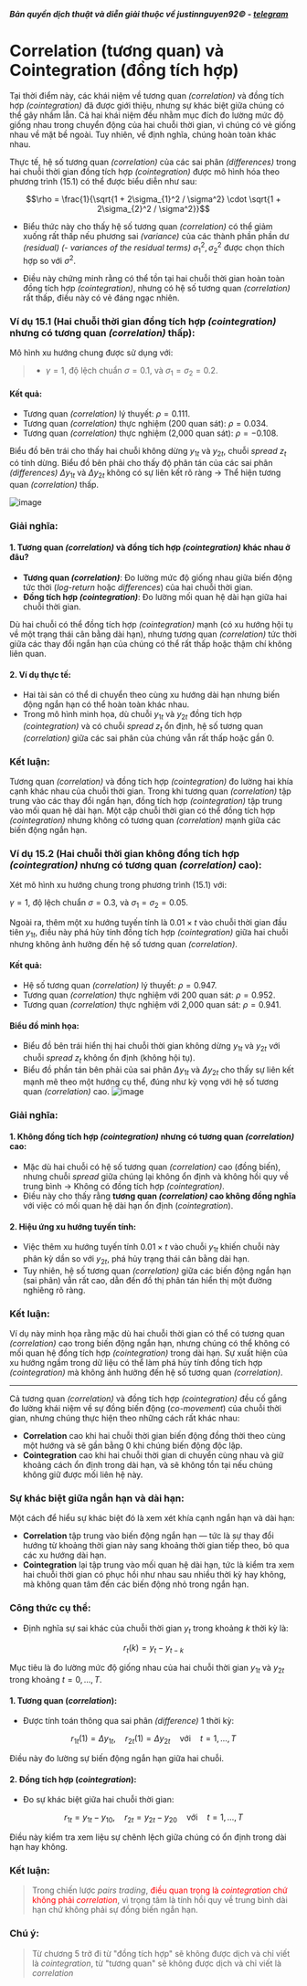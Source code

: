 ***Bản quyền dịch thuật và diễn giải thuộc về justinnguyen92&copy; - [telegram](https://t.me/justinnguyen92)***

# Correlation (tương quan) và Cointegration (đồng tích hợp)
Tại thời điểm này, các khái niệm về tương quan *(correlation)* và đồng tích hợp *(cointegration)* đã được giới thiệu, nhưng sự khác biệt giữa chúng có thể gây nhầm lẫn. Cả hai khái niệm đều nhằm mục đích đo lường mức độ giống nhau trong chuyển động của hai chuỗi thời gian, vì chúng có vẻ giống nhau về mặt bề ngoài. Tuy nhiên, về định nghĩa, chúng hoàn toàn khác nhau.

Thực tế, hệ số tương quan *(correlation)* của các sai phân *(differences)* trong hai chuỗi thời gian đồng tích hợp *(cointegration)* được mô hình hóa theo phương trình (15.1) có thể được biểu diễn như sau:

$$\rho = \frac{1}{\sqrt{1 + 2\sigma_{1}^2 / \sigma^2} \cdot \sqrt{1 + 2\sigma_{2}^2 / \sigma^2}}$$

- Biểu thức này cho thấy hệ số tương quan *(correlation)* có thể giảm xuống rất thấp nếu phương sai *(variance)* của các thành phần phần dư *(residual)* *(- variances of the residual terms)* $\sigma_{1}^2, \sigma_{2}^2$ được chọn thích hợp so với $\sigma^2$.

- Điều này chứng minh rằng có thể tồn tại hai chuỗi thời gian hoàn toàn đồng tích hợp *(cointegration)*, nhưng có hệ số tương quan *(correlation)* rất thấp, điều này có vẻ đáng ngạc nhiên.

### Ví dụ 15.1 (Hai chuỗi thời gian đồng tích hợp *(cointegration)* nhưng có tương quan *(correlation)* thấp):

Mô hình xu hướng chung được sử dụng với:
>- $\gamma = 1$, độ lệch chuẩn $\sigma = 0.1$, và $\sigma_1 = \sigma_2 = 0.2$.

#### Kết quả:
- Tương quan *(correlation)* lý thuyết: $\rho = 0.111$.
- Tương quan *(correlation)* thực nghiệm (200 quan sát): $\rho = 0.034$.
- Tương quan *(correlation)* thực nghiệm (2,000 quan sát): $\rho = -0.108$.

Biểu đồ bên trái cho thấy hai chuỗi không dừng $y_{1t}$ và $y_{2t}$, chuỗi *spread* $z_t$ có tính dừng. Biểu đồ bên phải cho thấy độ phân tán của các sai phân *(differences)* $\Delta y_{1t}$ và $\Delta y_{2t}$ không có sự liên kết rõ ràng → Thể hiện tương quan *(correlation)* thấp.

![image](https://github.com/user-attachments/assets/c541853c-5179-4303-817c-78c35a17beac)

### Giải nghĩa:
#### 1. Tương quan *(correlation)* và đồng tích hợp *(cointegration)* khác nhau ở đâu?
- **Tương quan *(correlation)***: Đo lường mức độ giống nhau giữa biến động tức thời (*log-return* hoặc *differences*) của hai chuỗi thời gian.
- **Đồng tích hợp *(cointegration)***: Đo lường mối quan hệ dài hạn giữa hai chuỗi thời gian.

Dù hai chuỗi có thể đồng tích hợp *(cointegration)* mạnh (có xu hướng hội tụ về một trạng thái cân bằng dài hạn), nhưng tương quan *(correlation)* tức thời giữa các thay đổi ngắn hạn của chúng có thể rất thấp hoặc thậm chí không liên quan.

#### 2. Ví dụ thực tế:
- Hai tài sản có thể di chuyển theo cùng xu hướng dài hạn nhưng biến động ngắn hạn có thể hoàn toàn khác nhau.
- Trong mô hình minh họa, dù chuỗi $y_{1t}$ và $y_{2t}$ đồng tích hợp *(cointegration)* và có chuỗi *spread* $z_t$ ổn định, hệ số tương quan *(correlation)* giữa các sai phân của chúng vẫn rất thấp hoặc gần 0.

### Kết luận:
Tương quan *(correlation)* và đồng tích hợp *(cointegration)* đo lường hai khía cạnh khác nhau của chuỗi thời gian. Trong khi tương quan *(correlation)* tập trung vào các thay đổi ngắn hạn, đồng tích hợp *(cointegration)* tập trung vào mối quan hệ dài hạn. Một cặp chuỗi thời gian có thể đồng tích hợp *(cointegration)* nhưng không có tương quan *(correlation)* mạnh giữa các biến động ngắn hạn.

### Ví dụ 15.2 (Hai chuỗi thời gian không đồng tích hợp *(cointegration)* nhưng có tương quan *(correlation)* cao):
Xét mô hình xu hướng chung trong phương trình (15.1) với:

$\gamma = 1$, độ lệch chuẩn $\sigma = 0.3$, và $\sigma_1 = \sigma_2 = 0.05$.

Ngoài ra, thêm một xu hướng tuyến tính là $0.01\times t$ vào chuỗi thời gian đầu tiên $y_{1t}$, điều này phá hủy tính đồng tích hợp *(cointegration)* giữa hai chuỗi nhưng không ảnh hưởng đến hệ số tương quan *(correlation)*.

#### Kết quả:
- Hệ số tương quan *(correlation)* lý thuyết: $\rho = 0.947$.
- Tương quan *(correlation)* thực nghiệm với 200 quan sát: $\rho = 0.952$.
- Tương quan *(correlation)* thực nghiệm với 2,000 quan sát: $\rho = 0.941$.

#### Biểu đồ minh họa:
- Biểu đồ bên trái hiển thị hai chuỗi thời gian không dừng $y_{1t}$ và $y_{2t}$ với chuỗi *spread* $z_t$ không ổn định (không hội tụ).
- Biểu đồ phần tán bên phải của sai phân $\Delta y_{1t}$ và $\Delta y_{2t}$ cho thấy sự liên kết mạnh mẽ theo một hướng cụ thể, đúng như kỳ vọng với hệ số tương quan *(correlation)* cao.
![image](https://github.com/user-attachments/assets/6c90ecac-fb2e-45d8-ad73-65f787022558)

### Giải nghĩa:
#### 1. Không đồng tích hợp *(cointegration)* nhưng có tương quan *(correlation)* cao:
- Mặc dù hai chuỗi có hệ số tương quan *(correlation)* cao (đồng biến), nhưng chuỗi *spread* giữa chúng lại không ổn định và không hồi quy về trung bình → Không có đồng tích hợp *(cointegration)*.
- Điều này cho thấy rằng **tương quan *(correlation)* cao không đồng nghĩa** với việc có mối quan hệ dài hạn ổn định (*cointegration*).

#### 2. Hiệu ứng xu hướng tuyến tính:
- Việc thêm xu hướng tuyến tính $0.01 \times t$ vào chuỗi $y_{1t}$ khiến chuỗi này phân kỳ dần so với $y_{2t}$, phá hủy trạng thái cân bằng dài hạn.
- Tuy nhiên, hệ số tương quan *(correlation)* giữa các biến động ngắn hạn (sai phân) vẫn rất cao, dẫn đến đồ thị phân tán hiển thị một đường nghiêng rõ ràng.

### Kết luận:
Ví dụ này minh họa rằng mặc dù hai chuỗi thời gian có thể có tương quan *(correlation)* cao trong biến động ngắn hạn, nhưng chúng có thể không có mối quan hệ đồng tích hợp *(cointegration)* trong dài hạn. Sự xuất hiện của xu hướng ngầm trong dữ liệu có thể làm phá hủy tính đồng tích hợp *(cointegration)* mà không ảnh hưởng đến hệ số tương quan *(correlation)*.

---

Cả tương quan *(correlation)* và đồng tích hợp *(cointegration)* đều cố gắng đo lường khái niệm về sự đồng biến động (*co-movement*) của chuỗi thời gian, nhưng chúng thực hiện theo những cách rất khác nhau:
- **Correlation** cao khi hai chuỗi thời gian biến động đồng thời theo cùng một hướng và sẽ gần bằng 0 khi chúng biến động độc lập.
- **Cointegration** cao khi hai chuỗi thời gian di chuyển cùng nhau và giữ khoảng cách ổn định trong dài hạn, và sẽ không tồn tại nếu chúng không giữ được mối liên hệ này.

### Sự khác biệt giữa ngắn hạn và dài hạn:
Một cách để hiểu sự khác biệt đó là xem xét khía cạnh ngắn hạn và dài hạn:
- **Correlation** tập trung vào biến động ngắn hạn — tức là sự thay đổi hướng từ khoảng thời gian này sang khoảng thời gian tiếp theo, bỏ qua các xu hướng dài hạn.
- **Cointegration** lại tập trung vào mối quan hệ dài hạn, tức là kiểm tra xem hai chuỗi thời gian có phục hồi như nhau sau nhiều thời kỳ hay không, mà không quan tâm đến các biến động nhỏ trong ngắn hạn.

### Công thức cụ thể:
- Định nghĩa sự sai khác của chuỗi thời gian $y_t$ trong khoảng $k$ thời kỳ là: 

$$r_t(k) = y_t - y_{t-k}$$

Mục tiêu là đo lường mức độ giống nhau của hai chuỗi thời gian $y_{1t}$ và $y_{2t}$ trong khoảng $t = 0, \ldots, T$.

#### 1. Tương quan (*correlation*):
- Được tính toán thông qua sai phân *(difference)* 1 thời kỳ:

$$r_{1t}(1) = \Delta y_{1t}, \quad r_{2t}(1) = \Delta y_{2t} \quad \text{với} \quad t = 1, \ldots, T$$

Điều này đo lường sự biến động ngắn hạn giữa hai chuỗi.

#### 2. Đồng tích hợp (*cointegration*):
- Đo sự khác biệt giữa hai chuỗi thời gian:

$$r_{1t} = y_{1t} - y_{10}, \quad r_{2t} = y_{2t} - y_{20} \quad \text{với} \quad t = 1, \ldots, T$$ 

Điều này kiểm tra xem liệu sự chênh lệch giữa chúng có ổn định trong dài hạn hay không.

### Kết luận:
>Trong chiến lược *pairs trading*, <span style="color:red">điều quan trọng là *cointegration* chứ không phải *correlation*</span>, vì trọng tâm là tính hồi quy về trung bình dài hạn chứ không phải sự đồng biến ngắn hạn.

### Chú ý: 
>Từ chương 5 trở đi từ "đồng tích hợp" sẽ không được dịch và chỉ viết là *cointegration*, từ "tương quan" sẽ không được dịch và chỉ viết là *correlation*











